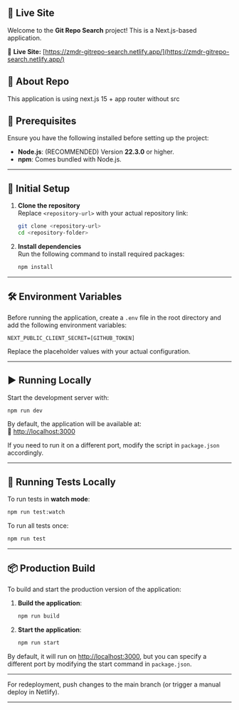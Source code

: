 ## 📡 Live Site
Welcome to the **Git Repo Search** project! This is a Next.js-based application.  

🔗 **Live Site:** [https://zmdr-gitrepo-search.netlify.app/](https://zmdr-gitrepo-search.netlify.app/)

## 📡 About Repo
This application is using next.js 15 + app router without src

## 🚀 Prerequisites

Ensure you have the following installed before setting up the project:

- **Node.js**: (RECOMMENDED) Version **22.3.0** or higher.
- **npm**: Comes bundled with Node.js.

---

## 🔧 Initial Setup

1. **Clone the repository**  
   Replace `<repository-url>` with your actual repository link:

   ```bash
   git clone <repository-url>
   cd <repository-folder>
   ```

2. **Install dependencies**  
   Run the following command to install required packages:

   ```bash
   npm install
   ```

---

## 🛠 Environment Variables

Before running the application, create a `.env` file in the root directory and add the following environment variables:

```env
NEXT_PUBLIC_CLIENT_SECRET=[GITHUB_TOKEN]
```

Replace the placeholder values with your actual configuration.

---

## ▶ Running Locally

Start the development server with:

```bash
npm run dev
```

By default, the application will be available at:  
🔗 [http://localhost:3000](http://localhost:3000)

If you need to run it on a different port, modify the script in `package.json` accordingly.

---

## 🧪 Running Tests Locally

To run tests in **watch mode**:

```bash
npm run test:watch
```

To run all tests once:

```bash
npm run test
```

---

## 📦 Production Build

To build and start the production version of the application:

1. **Build the application**:

   ```bash
   npm run build
   ```

2. **Start the application**:

   ```bash
   npm run start
   ```

By default, it will run on [http://localhost:3000](http://localhost:3000), but you can specify a different port by modifying the start command in `package.json`.

---

For redeployment, push changes to the main branch (or trigger a manual deploy in Netlify).

---
